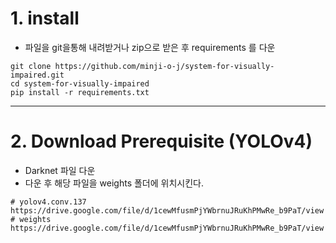 # 1. install
- 파일을 git을통해 내려받거나 zip으로 받은 후 requirements 를 다운
```
git clone https://github.com/minji-o-j/system-for-visually-impaired.git
cd system-for-visually-impaired
pip install -r requirements.txt
```

---
# 2. Download Prerequisite (YOLOv4)
- Darknet 파일 다운
- 다운 후 해당 파일을 weights 폴더에 위치시킨다.
```
# yolov4.conv.137
https://drive.google.com/file/d/1cewMfusmPjYWbrnuJRuKhPMwRe_b9PaT/view
# weights
https://drive.google.com/file/d/1cewMfusmPjYWbrnuJRuKhPMwRe_b9PaT/view
```
